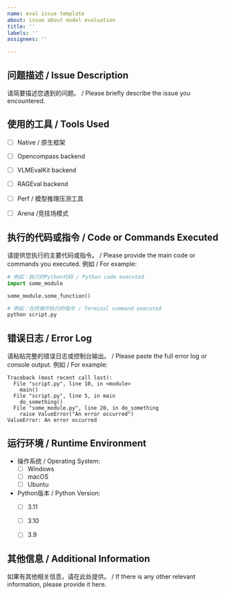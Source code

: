 ```yaml
---
name: eval issue template
about: issue about model evaluation
title: ''
labels: ''
assignees: ''

---
```


## 问题描述 / Issue Description

请简要描述您遇到的问题。 / Please briefly describe the issue you encountered.

## 使用的工具 / Tools Used
- [ ] Native / 原生框架
- [ ] Opencompass backend
- [ ] VLMEvalKit backend
- [ ] RAGEval backend
- [ ] Perf / 模型推理压测工具
- [ ] Arena  /竞技场模式


## 执行的代码或指令 / Code or Commands Executed

请提供您执行的主要代码或指令。 / Please provide the main code or commands you executed. 例如 / For example:

```python
# 例如：执行的Python代码 / Python code executed
import some_module

some_module.some_function()
```

```bash
# 例如：在终端中执行的指令 / Terminal command executed
python script.py
```

## 错误日志 / Error Log

请粘贴完整的错误日志或控制台输出。 / Please paste the full error log or console output. 例如 / For example:

```
Traceback (most recent call last):
  File "script.py", line 10, in <module>
    main()
  File "script.py", line 5, in main
    do_something()
  File "some_module.py", line 20, in do_something
    raise ValueError("An error occurred")
ValueError: An error occurred
```

## 运行环境 / Runtime Environment

- 操作系统 / Operating System:
  - [ ] Windows
  - [ ] macOS
  - [ ] Ubuntu

- Python版本 / Python Version:
  - [ ] 3.11
  - [ ] 3.10
  - [ ] 3.9


## 其他信息 / Additional Information

如果有其他相关信息，请在此处提供。 / If there is any other relevant information, please provide it here.
